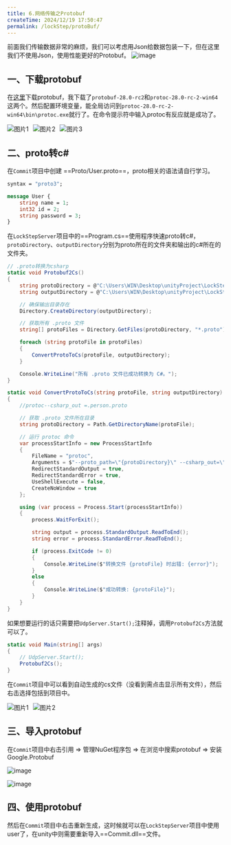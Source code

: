 ```yaml
---
title: 6.网络传输之Protobuf
createTime: 2024/12/19 17:50:47
permalink: /lockStep/protoBuf/
---
```


前面我们传输数据非常的麻烦，我们可以考虑用Json给数据包装一下，但在这里我们不使用Json，使用性能更好的Protobuf。
![image](https://oss.dyx666.icu/image/proto.png)

## 一、下载protobuf
在[这里](https://github.com/protocolbuffers/protobuf/releases)下载protobuf，我下载了`protobuf-28.0-rc2`和`protoc-28.0-rc-2-win64`这两个。然后配置环境变量，能全局访问到`protoc-28.0-rc-2-win64\bin\protoc.exe`就行了。在命令提示符中输入protoc有反应就是成功了。

<div style="display: flex;width: 240px;" class="left2">
  <img src="https://oss.dyx666.icu/image/server/proto/protoHj1.png" alt="图片1" style="margin-right: 10px;"/>
  <img src="https://oss.dyx666.icu/image/server/proto/protoHj2.png" alt="图片2" style="margin-right: 10px;"/>
  <img src="https://oss.dyx666.icu/image/server/proto/protoHj3.png" alt="图片3" />
</div>

## 二、proto转c#
在`Commit`项目中创建 ==Proto/User.proto==，proto相关的语法请自行学习。

``` protobuf
syntax = "proto3";

message User {
    string name = 1;
    int32 id = 2;
    string password = 3;
}
```
在`LockStepServer`项目中的==Program.cs==使用程序快速proto转c#，`protoDirectory`、`outputDirectory`分别为proto所在的文件夹和输出的c#所在的文件夹。
``` c#
// .proto转换为csharp
static void Protobuf2Cs()
{
    string protoDirectory = @"C:\Users\WIN\Desktop\unityProject\LockStepServer\Commit\Proto"; // 替换为你的.proto文件目录路径
    string outputDirectory = @"C:\Users\WIN\Desktop\unityProject\LockStepServer\Commit\Proto\output"; // 替换为输出目录

    // 确保输出目录存在
    Directory.CreateDirectory(outputDirectory);

    // 获取所有 .proto 文件
    string[] protoFiles = Directory.GetFiles(protoDirectory, "*.proto");

    foreach (string protoFile in protoFiles)
    {
        ConvertProtoToCs(protoFile, outputDirectory);
    }

    Console.WriteLine("所有 .proto 文件已成功转换为 C#。");
}

static void ConvertProtoToCs(string protoFile, string outputDirectory)
{
    //protoc--csharp_out =.person.proto

    // 获取 .proto 文件所在目录
    string protoDirectory = Path.GetDirectoryName(protoFile);

    // 运行 protoc 命令
    var processStartInfo = new ProcessStartInfo
    {
        FileName = "protoc",
        Arguments = $"--proto_path=\"{protoDirectory}\" --csharp_out=\"{outputDirectory}\" \"{protoFile}\"",
        RedirectStandardOutput = true,
        RedirectStandardError = true,
        UseShellExecute = false,
        CreateNoWindow = true
    };

    using (var process = Process.Start(processStartInfo))
    {
        process.WaitForExit();

        string output = process.StandardOutput.ReadToEnd();
        string error = process.StandardError.ReadToEnd();

        if (process.ExitCode != 0)
        {
            Console.WriteLine($"转换文件 {protoFile} 时出错: {error}");
        }
        else
        {
            Console.WriteLine($"成功转换: {protoFile}");
        }
    }
}
```
如果想要运行的话只需要把`UdpServer.Start();`注释掉，调用`Protobuf2Cs`方法就可以了。
``` c#
static void Main(string[] args)
{
    // UdpServer.Start();
    Protobuf2Cs();
}
```
在`Commit`项目中可以看到自动生成的cs文件（没看到需点击显示所有文件），然后右击选择包括到项目中。
<div style="display: flex;width: 340px;" class="left2">
  <img src="https://oss.dyx666.icu/image/server/proto/showCs.png" alt="图片1" style="margin-right: 10px;"/>
  <img src="https://oss.dyx666.icu/image/server/proto/showCs2.png" alt="图片2" style="margin-right: 10px;"/>
</div>

## 三、导入protobuf
在`Commit`项目中右击引用 => 管理NuGet程序包 => 在浏览中搜索protobuf => 安装Google.Protobuf

![image](https://oss.dyx666.icu/image/server/proto/addNuget.png)

![image](https://oss.dyx666.icu/image/server/proto/lookNuget.png)

## 四、使用protobuf
然后在`Commit`项目中右击重新生成，这时候就可以在`LockStepServer`项目中使用user了，在unity中则需要重新导入==Commit.dll==文件。